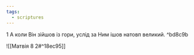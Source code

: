 ```yaml
---
tags:
  - scriptures
---
```




1 А коли Він зійшов із гори, услід за Ним ішов натовп великий. ^bd8c9b

![[Матвія 8 2#^18ec95]]